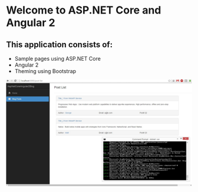 # Welcome to ASP.NET Core and Angular 2



## This application consists of:

*   Sample pages using ASP.NET Core
*   Angular 2
*   Theming using Bootstrap

![alt tag](https://github.com/MatGhp/AspNetCoreAngular2BlogSample/blob/master/src/Angular2.jpg)